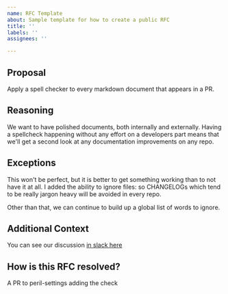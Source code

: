 ```yaml
---
name: RFC Template
about: Sample template for how to create a public RFC
title: ''
labels: ''
assignees: ''

---
```


<!-- Read the docs about [how to write an RFC at Artsy](https://github.com/artsy/README/blob/43c400d81ff9fee7276c3dd934de26b985da362f/playbooks/rfcs.md) before starting an RFC.
 -->
 
## Proposal

Apply a spell checker to every markdown document that appears in a PR.

## Reasoning

We want to have polished documents, both internally and externally. Having a spellcheck
happening without any effort on a developers part means that we'll get a second look at
any documentation improvements on any repo.

## Exceptions

This won't be perfect, but it is better to get something working than to not have it at all.
I added the ability to ignore files: so CHANGELOGs which tend to be really jargon heavy will
be avoided in every repo.

Other than that, we can continue to build up a global list of words to ignore.

## Additional Context

You can see our discussion [in slack here](/link/to/slack.com)

## How is this RFC resolved?

A PR to peril-settings adding the check

<!-- 
Things to do after you create the RFC: 
 
- Publicise it. Post it on the different slack dev channels, talk about it in meetings, etc.
- Wait for some time to make sure as many people as possible have seen it and collect feedback
- Although encouraged, not everyone has to interact. A lack of response is assumed to be positive indifference.

Once the RFC is ready to be resolved, feel free to copy the resolution template that can be found here: https://github.com/artsy/README/blob/43c400d81ff9fee7276c3dd934de26b985da362f/playbooks/rfcs.md#resolution

You can now populate the template and post this as the last comment, if you want also post it on the bottom of RFC description, and finally close the issue.
-->
